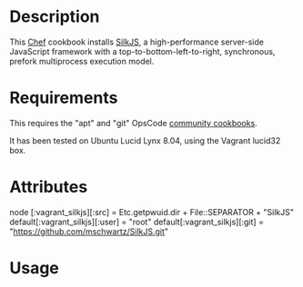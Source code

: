 Description
===========

This [Chef](http://www.opscode.com/chef/) cookbook installs 
[SilkJS](http://silkjs.org/), a high-performance server-side JavaScript framework with a top-to-bottom-left-to-right, synchronous, prefork multiprocess execution model.

Requirements
============

This requires the "apt" and "git" OpsCode [community cookbooks](http://community.opscode.com/).

It has been tested on Ubuntu Lucid Lynx 8.04, using the Vagrant lucid32 box.


Attributes
==========
node [:vagrant_silkjs][:src] = Etc.getpwuid.dir + File::SEPARATOR + "SilkJS"
default[:vagrant_silkjs][:user] = "root"
default[:vagrant_silkjs][:git] = "https://github.com/mschwartz/SilkJS.git"

Usage
=====


